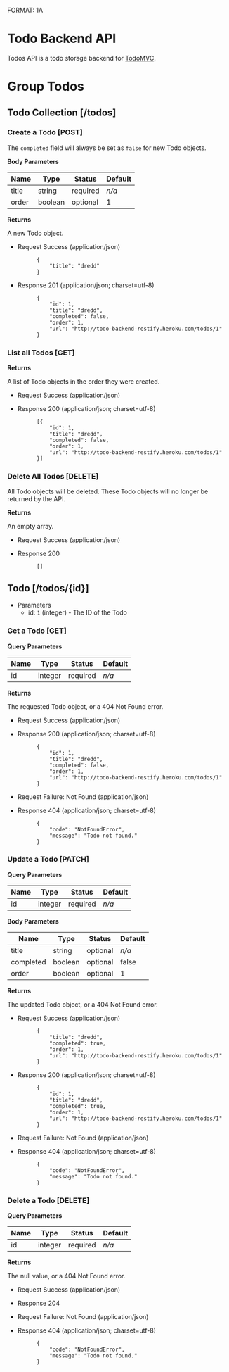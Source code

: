 FORMAT: 1A

# Todo Backend API

Todos API is a todo storage backend for [TodoMVC](//todomvc.com).





# Group Todos



## Todo Collection [/todos]

### Create a Todo [POST]

The `completed` field will always be set as `false` for new Todo objects.

**Body Parameters**

Name  | Type    | Status   | Default
----- | ------- | -------- | -------
title | string  | required | *n/a*
order | boolean | optional | 1

**Returns**

A new Todo object.

+ Request Success (application/json)

            {
                "title": "dredd"
            }

+ Response 201 (application/json; charset=utf-8)

            {
                "id": 1,
                "title": "dredd",
                "completed": false,
                "order": 1,
                "url": "http://todo-backend-restify.heroku.com/todos/1"
            }



### List all Todos [GET]

**Returns**

A list of Todo objects in the order they were created.

+ Request Success (application/json)

+ Response 200 (application/json; charset=utf-8)

            [{
                "id": 1,
                "title": "dredd",
                "completed": false,
                "order": 1,
                "url": "http://todo-backend-restify.heroku.com/todos/1"
            }]



### Delete All Todos [DELETE]

All Todo objects will be deleted.
These Todo objects will no longer be returned by the API.

**Returns**

An empty array.

+ Request Success (application/json)

+ Response 200

            []



## Todo [/todos/{id}]

+ Parameters
    + id: `1` (integer) - The ID of the Todo

### Get a Todo [GET]

**Query Parameters**

Name | Type    | Status   | Default
---- | ------- | -------- | -------
id   | integer | required | *n/a*

**Returns**

The requested Todo object, or a 404 Not Found error.

+ Request Success (application/json)

+ Response 200 (application/json; charset=utf-8)

            {
                "id": 1,
                "title": "dredd",
                "completed": false,
                "order": 1,
                "url": "http://todo-backend-restify.heroku.com/todos/1"
            }

+ Request Failure: Not Found (application/json)

+ Response 404 (application/json; charset=utf-8)

            {
                "code": "NotFoundError",
                "message": "Todo not found."
            }



### Update a Todo [PATCH]

**Query Parameters**

Name | Type    | Status   | Default
---- | ------- | -------- | -------
id   | integer | required | *n/a*

**Body Parameters**

Name      | Type    | Status   | Default
--------- | ------- | -------- | -------
title     | string  | optional | *n/a*
completed | boolean | optional | false
order     | boolean | optional | 1

**Returns**

The updated Todo object, or a 404 Not Found error.

+ Request Success (application/json)

            {
                "title": "dredd",
                "completed": true,
                "order": 1,
                "url": "http://todo-backend-restify.heroku.com/todos/1"
            }

+ Response 200 (application/json; charset=utf-8)

            {
                "id": 1,
                "title": "dredd",
                "completed": true,
                "order": 1,
                "url": "http://todo-backend-restify.heroku.com/todos/1"
            }

+ Request Failure: Not Found (application/json)

+ Response 404 (application/json; charset=utf-8)

            {
                "code": "NotFoundError",
                "message": "Todo not found."
            }



### Delete a Todo [DELETE]

**Query Parameters**

Name | Type    | Status   | Default
---- | ------- | -------- | -------
id   | integer | required | *n/a*

**Returns**

The null value, or a 404 Not Found error.

+ Request Success (application/json)

+ Response 204

+ Request Failure: Not Found (application/json)

+ Response 404 (application/json; charset=utf-8)

            {
                "code": "NotFoundError",
                "message": "Todo not found."
            }

